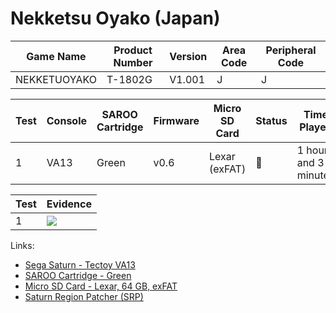 # Nekketsu Oyako (Japan)

| Game Name    | Product Number | Version | Area Code | Peripheral Code |
| ------------ | -------------- | ------- | --------- | --------------- |
| NEKKETUOYAKO | T-1802G        | V1.001  | J         | J               |

| Test | Console | SAROO Cartridge | Firmware | Micro SD Card | Status | Time Played          |
| ---- | ------- | --------------- | -------- | ------------- | ------ | -------------------- |
| 1    | VA13    | Green           | v0.6     | Lexar (exFAT) | :100:  | 1 hour and 3 minutes |

| Test | Evidence                                                                                         |
| ---- | ------------------------------------------------------------------------------------------------ |
| 1    | [![](https://img.youtube.com/vi/9W3u_6WtrVg/0.jpg)](https://www.youtube.com/watch?v=9W3u_6WtrVg) |

Links:

- [Sega Saturn - Tectoy VA13](../../../Info/Consoles/VA13/README.md)
- [SAROO Cartridge - Green](../../../Info/Cartridges/RetroGameParadiseStore/1.32F/README.md)
- [Micro SD Card - Lexar, 64 GB, exFAT](../../../../Info/SdCards/Lexar/64GB/exfat/README.md)
- [Saturn Region Patcher (SRP)](https://segaxtreme.net/resources/saturn-region-patcher.81/download)
